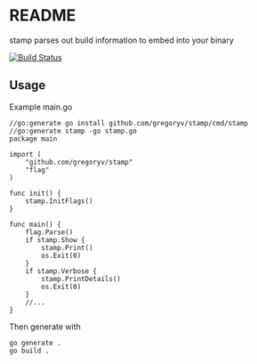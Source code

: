 # README

stamp parses out build information to embed into your binary

[![Build Status](https://travis-ci.org/gregoryv/stamp.svg?branch=master)](https://travis-ci.org/gregoryv/stamp)

## Usage

Example main.go

    //go:generate go install github.com/gregoryv/stamp/cmd/stamp
	//go:generate stamp -go stamp.go
    package main
	
	import (
		"github.com/gregoryv/stamp"
		"flag"
	)
	
	func init() {
	    stamp.InitFlags()
	}
	
	func main() {
		flag.Parse()
	    if stamp.Show {
	        stamp.Print()
		    os.Exit(0)
		}
		if stamp.Verbose {
			stamp.PrintDetails()
			os.Exit(0)
		}
		//...
	}
		

Then generate with

    go generate .
	go build .
